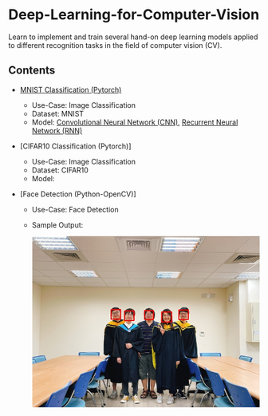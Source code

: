 # Deep-Learning-for-Computer-Vision
Learn to implement and train several hand-on deep learning models applied to different recognition tasks in the field of computer vision (CV).

## Contents
* [MNIST Classification (Pytorch)](https://github.com/JJerry12/Deep-Learning-for-Computer-Vision/blob/main/MNIST_classification/MNIST_pytorch.ipynb)
  * Use-Case: Image Classification
  * Dataset: MNIST
  * Model: [Convolutional Neural Network (CNN)](https://github.com/JJerry12/Deep-Learning-for-Computer-Vision/blob/main/MNIST_classification/model_CNN.py), [Recurrent Neural Network (RNN)](https://github.com/JJerry12/Deep-Learning-for-Computer-Vision/blob/main/MNIST_classification/model_RNN.py)
  
* [CIFAR10 Classification (Pytorch)]
  * Use-Case: Image Classification
  * Dataset: CIFAR10
  * Model:
  
* [Face Detection (Python-OpenCV)]
  * Use-Case: Face Detection
  * Sample Output:
  
    ![image](https://github.com/JJerry12/Deep-Learning-for-Computer-Vision/blob/main/Face_detection_python_opencv/face_demo_output.jpg)
 
